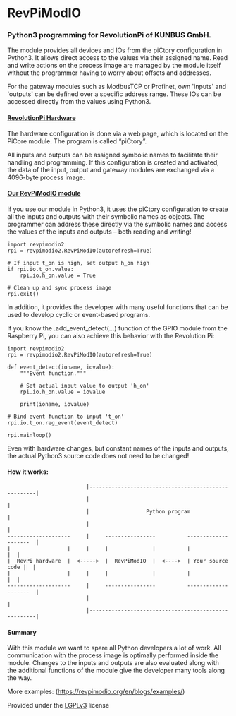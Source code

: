 # RevPiModIO

### Python3 programming for RevolutionPi of KUNBUS GmbH.

The module provides all devices and IOs from the piCtory configuration in
Python3. It allows direct access to the values via their assigned name. Read and
write actions on the process image are managed by the module itself without the
programmer having to worry about offsets and addresses.

For the gateway modules such as ModbusTCP or Profinet, own 'inputs' and
'outputs' can be defined over a specific address range. These IOs can be
accessed directly from the values using Python3.

#### [RevolutionPi Hardware](https://revolution.kunbus.com)

The hardware configuration is done via a web page, which is located on the
PiCore module. The program is called “piCtory”.

All inputs and outputs can be assigned symbolic names to facilitate their
handling and programming. If this configuration is created and activated, the
data of the input, output and gateway modules are exchanged via a 4096-byte
process image.

#### [Our RevPiModIO module](https://revpimodio.org/)

If you use our module in Python3, it uses the piCtory configuration to create
all the inputs and outputs with their symbolic names as objects. The programmer
can address these directly via the symbolic names and access the values of the
inputs and outputs – both reading and writing!

```
import revpimodio2
rpi = revpimodio2.RevPiModIO(autorefresh=True)

# If input t_on is high, set output h_on high
if rpi.io.t_on.value:
    rpi.io.h_on.value = True

# Clean up and sync process image
rpi.exit()
```

In addition, it provides the developer with many useful functions that can be
used to develop cyclic or event-based programs.

If you know the .add_event_detect(...) function of the GPIO module from the
Raspberry Pi, you can also achieve this behavior with the Revolution Pi:

```
import revpimodio2
rpi = revpimodio2.RevPiModIO(autorefresh=True)

def event_detect(ioname, iovalue):
    """Event function."""

    # Set actual input value to output 'h_on'
    rpi.io.h_on.value = iovalue

    print(ioname, iovalue)

# Bind event function to input 't_on'
rpi.io.t_on.reg_event(event_detect)

rpi.mainloop()
```

Even with hardware changes, but constant names of the inputs and outputs, the
actual Python3 source code does not need to be changed!

#### How it works:

```
                         |-----------------------------------------------------|
                         |                                                     |
                         |                  Python program                     |
                         |                                                     |
--------------------     |     ----------------          --------------------  |
|                  |     |     |              |          |                  |  |
|  RevPi hardware  |  <----->  |  RevPiModIO  |  <---->  | Your source code |  |
|                  |     |     |              |          |                  |  |
--------------------     |     ----------------          --------------------  |
                         |                                                     |
                         |-----------------------------------------------------|
```

#### Summary

With this module we want to spare all Python developers a lot of work. All
communication with the process image is optimally performed inside the module.
Changes to the inputs and outputs are also evaluated along with the additional
functions of the module give the developer many tools along the way.

More examples: (https://revpimodio.org/en/blogs/examples/)

Provided under the [LGPLv3](LICENSE.txt) license
